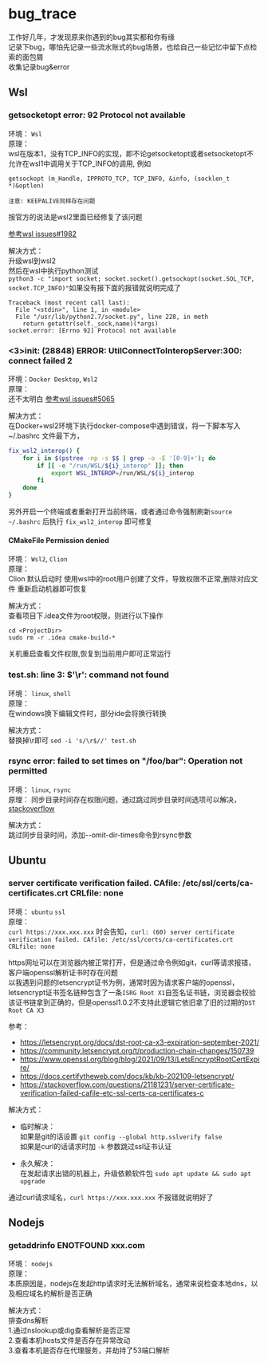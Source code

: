# bug_trace
工作好几年，才发现原来你遇到的bug其实都和你有缘  
记录下bug，哪怕先记录一些流水账式的bug场景，也给自己一些记忆中留下点检索的面包屑  
收集记录bug&error






## Wsl

### getsocketopt error: 92 Protocol not available
环境： `Wsl`  
原理：  
wsl在版本1，没有TCP_INFO的实现，即不论getsocketopt或者setsocketopt不允许在wsl1中调用关于TCP_INFO的调用, 例如
```
getsockopt (m_Handle, IPPROTO_TCP, TCP_INFO, &info, (socklen_t *)&optlen)
```

`注意: KEEPALIVE同样存在问题`

按官方的说法是wsl2里面已经修复了该问题

[参考wsl issues#1982](https://github.com/microsoft/WSL/issues/1982)


解决方式：  
升级wsl到wsl2  
然后在wsl中执行python测试  
`python3 -c "import socket; socket.socket().getsockopt(socket.SOL_TCP, socket.TCP_INFO)"`如果没有报下面的报错就说明完成了
```
Traceback (most recent call last):
  File "<stdin>", line 1, in <module>
  File "/usr/lib/python2.7/socket.py", line 228, in meth
    return getattr(self._sock,name)(*args)
socket.error: [Errno 92] Protocol not available
```



### <3>init: (28848) ERROR: UtilConnectToInteropServer:300: connect failed 2
环境：`Docker Desktop`, `Wsl2`  
原理：  
还不太明白 [参考wsl issues#5065](https://github.com/microsoft/WSL/issues/5065)  

解决方式：  
在Docker+wsl2环境下执行docker-compose中遇到错误，将一下脚本写入~/.bashrc 文件最下方，
```bash
fix_wsl2_interop() {
    for i in $(pstree -np -s $$ | grep -o -E '[0-9]+'); do
        if [[ -e "/run/WSL/${i}_interop" ]]; then
            export WSL_INTEROP=/run/WSL/${i}_interop
        fi
    done
}
```
另外开启一个终端或者重新打开当前终端，或者通过命令强制刷新`source ~/.bashrc`
后执行 `fix_wsl2_interop` 即可修复


#### CMakeFile Permission denied
环境： `Wsl2`, `Clion`  
原理：  
Clion 默认启动时 使用wsl中的root用户创建了文件，导致权限不正常,删除对应文件 重新启动机器即可恢复

解决方式：  
查看项目下.idea文件为root权限，则进行以下操作  
```
cd <ProjectDir>  
sudo rm -r .idea cmake-build-*  
```
关机重启查看文件权限,恢复到当前用户即可正常运行


### test.sh: line 3: $'\r': command not found
环境： `linux`, `shell`  
原理：   
在windows换下编辑文件时，部分ide会将换行转换  

解决方式：  
替换掉\r即可 `sed -i 's/\r$//' test.sh` 


### rsync error: failed to set times on "/foo/bar": Operation not permitted
环境： `linux`, `rsync`  
原理：
同步目录时间存在权限问题，通过跳过同步目录时间选项可以解决，[stackoverflow](https://stackoverflow.com/questions/667992/rsync-error-failed-to-set-times-on-foo-bar-operation-not-permitted)

解决方式：  
跳过同步目录时间，添加--omit-dir-times命令到rsync参数  



## Ubuntu

### server certificate verification failed. CAfile: /etc/ssl/certs/ca-certificates.crt CRLfile: none
环境： `ubuntu` `ssl`  
原理：  
`curl https://xxx.xxx.xxx` 时会告知，`curl: (60) server certificate verification failed. CAfile: /etc/ssl/certs/ca-certificates.crt CRLfile: none`


https网址可以在浏览器内被正常打开，但是通过命令例如git，curl等请求报错，客户端openssl解析证书时存在问题  
以我遇到问题的letsencrypt证书为例，通常时因为请求客户端的openssl，letsencrypt证书签名链种包含了一条`ISRG Root X1`自签名证书链，浏览器会校验该证书链拿到正确的，但是openssl1.0.2不支持此逻辑它依旧拿了旧的过期的`DST Root CA X3`

参考：
- https://letsencrypt.org/docs/dst-root-ca-x3-expiration-september-2021/
- https://community.letsencrypt.org/t/production-chain-changes/150739
- https://www.openssl.org/blog/blog/2021/09/13/LetsEncryptRootCertExpire/
- https://docs.certifytheweb.com/docs/kb/kb-202109-letsencrypt/
- https://stackoverflow.com/questions/21181231/server-certificate-verification-failed-cafile-etc-ssl-certs-ca-certificates-c

解决方式：

- 临时解决：  
如果是git的话设置 `git config --global http.sslverify false`  
如果是curl的话请求时加 `-k` 参数跳过ssl证书认证  

- 永久解决：  
在发起请求出错的机器上，升级依赖软件包 `sudo apt update && sudo apt upgrade`  

通过curl请求域名，`curl https://xxx.xxx.xxx` 不报错就说明好了


## Nodejs

### getaddrinfo ENOTFOUND xxx.com
环境： `nodejs`  
原理：  
本质原因是，nodejs在发起http请求时无法解析域名，通常来说检查本地dns，以及相应域名的解析是否正确

解决方式：  
排查dns解析  
1.通过nslookup或dig查看解析是否正常  
2.查看本机hosts文件是否存在异常改动  
3.查看本机是否存在代理服务，并劫持了53端口解析  




